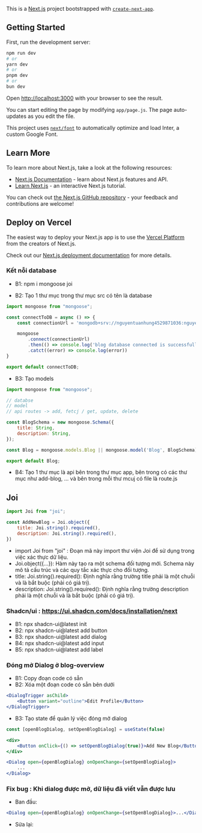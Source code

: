 This is a [Next.js](https://nextjs.org/) project bootstrapped with [`create-next-app`](https://github.com/vercel/next.js/tree/canary/packages/create-next-app).

## Getting Started

First, run the development server:

```bash
npm run dev
# or
yarn dev
# or
pnpm dev
# or
bun dev
```

Open [http://localhost:3000](http://localhost:3000) with your browser to see the result.

You can start editing the page by modifying `app/page.js`. The page auto-updates as you edit the file.

This project uses [`next/font`](https://nextjs.org/docs/basic-features/font-optimization) to automatically optimize and load Inter, a custom Google Font.

## Learn More

To learn more about Next.js, take a look at the following resources:

- [Next.js Documentation](https://nextjs.org/docs) - learn about Next.js features and API.
- [Learn Next.js](https://nextjs.org/learn) - an interactive Next.js tutorial.

You can check out [the Next.js GitHub repository](https://github.com/vercel/next.js/) - your feedback and contributions are welcome!

## Deploy on Vercel

The easiest way to deploy your Next.js app is to use the [Vercel Platform](https://vercel.com/new?utm_medium=default-template&filter=next.js&utm_source=create-next-app&utm_campaign=create-next-app-readme) from the creators of Next.js.

Check out our [Next.js deployment documentation](https://nextjs.org/docs/deployment) for more details.

### Kết nỗi database

- B1: npm i mongoose joi

- B2: Tạo 1 thư mục trong thư mục src có tên là database

```jsx
import mongoose from "mongoose";

const connectToDB = async () => {
    const connectionUrl = 'mongodb+srv://nguyentuanhung4529871036:nguyentuanhung123@blog.yir2bsw.mongodb.net/?retryWrites=true&w=majority&appName=blog'

    mongoose
        .connect(connectionUrl)
        .then(() => console.log('blog database connected is successfully'))
        .catct((error) => console.log(error))
}

export default connectToDB;
```

- B3: Tạo models

```jsx
import mongoose from "mongoose";

// databse
// model
// api routes -> add, fetcj / get, update, delete

const BlogSchema = new mongoose.Schema({
    title: String,
    description: String,
});

const Blog = mongoose.models.Blog || mongoose.model('Blog', BlogSchema);

export default Blog;
```

- B4: Tạo 1 thư mục là api bên trong thư mục app, bên trong có các thư mục như add-blog, ... và bên trong mỗi thư mcuj có file là route.js

## Joi

```jsx
import Joi from "joi";

const AddNewBlog = Joi.object({
    title: Joi.string().required(),
    description: Joi.string().required(),
})
```

- import Joi from "joi" : Đoạn mã này import thư viện Joi để sử dụng trong việc xác thực dữ liệu.
- Joi.object({...}): Hàm này tạo ra một schema đối tượng mới. Schema này mô tả cấu trúc và các quy tắc xác thực cho đối tượng.
- title: Joi.string().required(): Định nghĩa rằng trường title phải là một chuỗi và là bắt buộc (phải có giá trị).
- description: Joi.string().required(): Định nghĩa rằng trường description phải là một chuỗi và là bắt buộc (phải có giá trị).

### Shadcn/ui : https://ui.shadcn.com/docs/installation/next

- B1: npx shadcn-ui@latest init
- B2: npx shadcn-ui@latest add button
- B3: npx shadcn-ui@latest add dialog
- B4: npx shadcn-ui@latest add input
- B5: npx shadcn-ui@latest add label

### Đóng mở Dialog ở blog-overview

- B1: Copy đoạn code có sẵn
- B2: Xóa một đoạn code có sẵn bên dưới

```jsx
<DialogTrigger asChild>
    <Button variant="outline">Edit Profile</Button>
</DialogTrigger>
```

- B3: Tạo state để quản lý việc đóng mở dialog

```jsx
const [openBlogDialog, setOpenBlogDialog] = useState(false)

<div>
    <Button onClick={() => setOpenBlogDialog(true)}>Add New Blog</Button>
</div>

<Dialog open={openBlogDialog} onOpenChange={setOpenBlogDialog}>
    ...
</Dialog>
```

### Fix bug : Khi dialog được mở, dữ liệu đã viết vẫn được lưu

- Ban đầu:

```jsx
<Dialog open={openBlogDialog} onOpenChange={setOpenBlogDialog}>...</Dialog>
```

- Sửa lại:

```jsx

```





